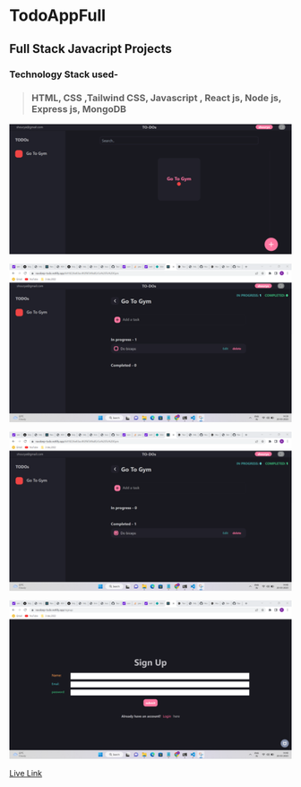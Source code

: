 ﻿# TodoAppFull

##  <strong>Full Stack Javacript Projects</strong> 

### Technology Stack used-
> ###  HTML, CSS ,Tailwind CSS,  Javascript , React js, Node js, Express js, MongoDB



![](./assets/TodoSc.png)

![](./assets/TodoAppSc2.png)

![](./assets/TodoAppSc3.png)

![](./assets/TodoAppSc4.png)




[Live Link](https://navdeep-todo.netlify.app/signup)

<br>
